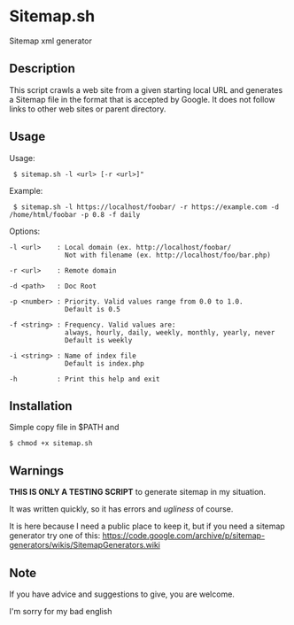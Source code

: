 # Sitemap.sh

Sitemap xml generator

## Description 

This script crawls a web site from a given starting local URL and generates a Sitemap file in the format that is accepted by Google.
It does not follow links to other web sites or parent directory. 

## Usage

  Usage:
  
     $ sitemap.sh -l <url> [-r <url>]"

  Example:
  
     $ sitemap.sh -l https://localhost/foobar/ -r https://example.com -d /home/html/foobar -p 0.8 -f daily 

  Options:
  
    -l <url>    : Local domain (ex. http://localhost/foobar/
                  Not with filename (ex. http://localhost/foo/bar.php)

    -r <url>    : Remote domain

    -d <path>   : Doc Root

    -p <number> : Priority. Valid values range from 0.0 to 1.0.
                  Default is 0.5

    -f <string> : Frequency. Valid values are:
                  always, hourly, daily, weekly, monthly, yearly, never
                  Default is weekly

    -i <string> : Name of index file
                  Default is index.php
    
    -h          : Print this help and exit

## Installation

Simple copy file in $PATH and

    $ chmod +x sitemap.sh
    
## Warnings    
   
**THIS IS ONLY A TESTING SCRIPT** to generate sitemap in my situation.

It was written quickly, so it has errors and *ugliness* of course.

It is here because I need a public place to keep it, but if you need a sitemap generator try one of this:
https://code.google.com/archive/p/sitemap-generators/wikis/SitemapGenerators.wiki

## Note

If you have advice and suggestions to give, you are welcome.

I'm sorry for my bad english
